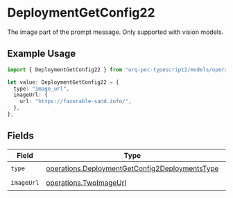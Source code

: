 # DeploymentGetConfig22

The image part of the prompt message. Only supported with vision models.

## Example Usage

```typescript
import { DeploymentGetConfig22 } from "orq-poc-typescript2/models/operations";

let value: DeploymentGetConfig22 = {
  type: "image_url",
  imageUrl: {
    url: "https://favorable-sand.info/",
  },
};
```

## Fields

| Field                                                                                                            | Type                                                                                                             | Required                                                                                                         | Description                                                                                                      |
| ---------------------------------------------------------------------------------------------------------------- | ---------------------------------------------------------------------------------------------------------------- | ---------------------------------------------------------------------------------------------------------------- | ---------------------------------------------------------------------------------------------------------------- |
| `type`                                                                                                           | [operations.DeploymentGetConfig2DeploymentsType](../../models/operations/deploymentgetconfig2deploymentstype.md) | :heavy_check_mark:                                                                                               | N/A                                                                                                              |
| `imageUrl`                                                                                                       | [operations.TwoImageUrl](../../models/operations/twoimageurl.md)                                                 | :heavy_check_mark:                                                                                               | N/A                                                                                                              |